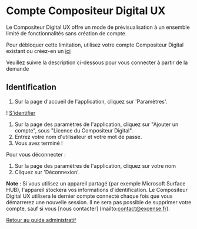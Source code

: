 # Compte Compositeur Digital UX

Le Compositeur Digital UX offre un mode de prévisualisation à un ensemble limité de fonctionnalités sans création de compte. 

Pour débloquer cette limitation, utilisez votre compte Compositeur Digital existant ou créez-en un [ici](http://www.compositeurdigital.com/Account/Register)

Veuillez suivre la description ci-dessous pour vous connecter à partir de la demande 

## Identification

1. Sur la page d'accueil de l'application, cliquez sur 'Paramètres'.

! [S'identifier](../../en/img/administrative_connect_laptop.JPG)

1. Sur la page des paramètres de l'application, cliquez sur "Ajouter un compte", sous "Licence du Compositeur Digital".
1. Entrez votre nom d'utilisateur et votre mot de passe.
1. Vous avez terminé !

Pour vous déconnecter :  

1. Sur la page des paramètres de l'application, cliquez sur votre nom
2. Cliquez sur 'Déconnexion'.

**Note** : Si vous utilisez un appareil partagé (par exemple Microsoft Surface HUB), l'appareil stockera vos informations d'identification. Le Compositeur Digital UX utilisera le dernier compte connecté chaque fois que vous démarrerez une nouvelle session. Il ne sera pas possible de supprimer votre compte, sauf si vous [nous contacter] (mailto:contact@excense.fr). 


[Retour au guide administratif](index.md)
